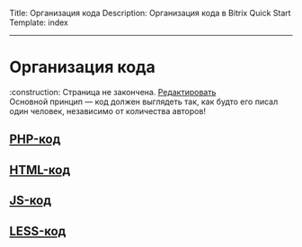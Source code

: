 Title: Организация кода 
Description: Организация кода в Bitrix Quick Start
Template: index  

----

# Организация кода

<div class="tip">
    :construction: Страница не закончена. <a href="https://github.com/pafnuty/bqs-site/blob/dev/content/code/index.md" class="btn btn-small" target="_blank">Редактировать</a>
</div>

<div class="alert fz18 mt20">
    Основной принцип — код должен выглядеть так, как будто его писал один человек, независимо от количества авторов!
</div>

## [PHP-код](/code/php)
## [HTML-код](/code/html)
## [JS-код](/code/js)
## [LESS-код](/code/css)
